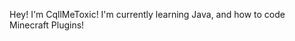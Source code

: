 Hey! I'm CqllMeToxic! I'm currently learning Java, and how to code Minecraft Plugins!
<!---
CqllMeToxic/CqllMeToxic is a ✨ special ✨ repository because its `README.md` (this file) appears on your GitHub profile.
You can click the Preview link to take a look at your changes.
--->
